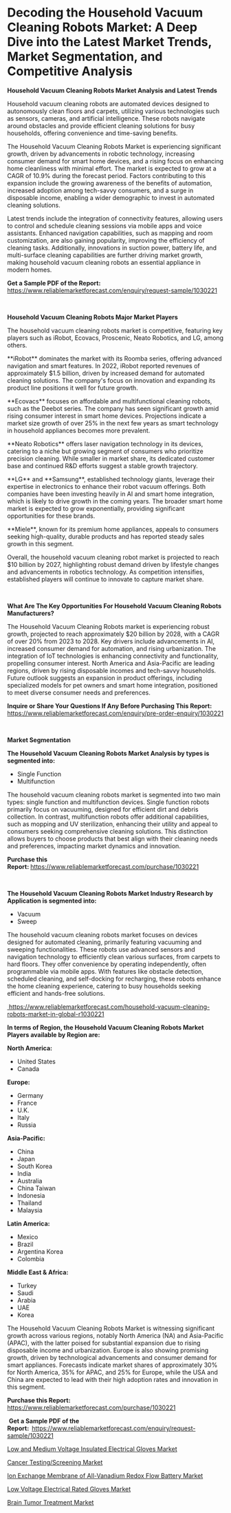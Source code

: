 <p><h1>Decoding the Household Vacuum Cleaning Robots Market: A Deep Dive into the Latest Market Trends, Market Segmentation, and Competitive Analysis</h1></p><p><strong>Household Vacuum Cleaning Robots Market Analysis and Latest Trends</strong></p>
<p><p>Household vacuum cleaning robots are automated devices designed to autonomously clean floors and carpets, utilizing various technologies such as sensors, cameras, and artificial intelligence. These robots navigate around obstacles and provide efficient cleaning solutions for busy households, offering convenience and time-saving benefits.</p><p>The Household Vacuum Cleaning Robots Market is experiencing significant growth, driven by advancements in robotic technology, increasing consumer demand for smart home devices, and a rising focus on enhancing home cleanliness with minimal effort. The market is expected to grow at a CAGR of 10.9% during the forecast period. Factors contributing to this expansion include the growing awareness of the benefits of automation, increased adoption among tech-savvy consumers, and a surge in disposable income, enabling a wider demographic to invest in automated cleaning solutions.</p><p>Latest trends include the integration of connectivity features, allowing users to control and schedule cleaning sessions via mobile apps and voice assistants. Enhanced navigation capabilities, such as mapping and room customization, are also gaining popularity, improving the efficiency of cleaning tasks. Additionally, innovations in suction power, battery life, and multi-surface cleaning capabilities are further driving market growth, making household vacuum cleaning robots an essential appliance in modern homes.</p></p>
<p><strong>Get a Sample PDF of the Report:&nbsp;</strong> <a href="https://www.reliablemarketforecast.com/enquiry/request-sample/1030221?utm_campaign=1097&utm_medium=2&utm_source=Github&utm_content=ia&utm_term=03122024&utm_id=household-vacuum-cleaning-robots">https://www.reliablemarketforecast.com/enquiry/request-sample/1030221</a></p>
<p>&nbsp;</p>
<p><strong>Household Vacuum Cleaning Robots Major Market Players</strong></p>
<p><p>The household vacuum cleaning robots market is competitive, featuring key players such as iRobot, Ecovacs, Proscenic, Neato Robotics, and LG, among others. </p><p>**iRobot** dominates the market with its Roomba series, offering advanced navigation and smart features. In 2022, iRobot reported revenues of approximately $1.5 billion, driven by increased demand for automated cleaning solutions. The company's focus on innovation and expanding its product line positions it well for future growth.</p><p>**Ecovacs** focuses on affordable and multifunctional cleaning robots, such as the Deebot series. The company has seen significant growth amid rising consumer interest in smart home devices. Projections indicate a market size growth of over 25% in the next few years as smart technology in household appliances becomes more prevalent.</p><p>**Neato Robotics** offers laser navigation technology in its devices, catering to a niche but growing segment of consumers who prioritize precision cleaning. While smaller in market share, its dedicated customer base and continued R&D efforts suggest a stable growth trajectory.</p><p>**LG** and **Samsung**, established technology giants, leverage their expertise in electronics to enhance their robot vacuum offerings. Both companies have been investing heavily in AI and smart home integration, which is likely to drive growth in the coming years. The broader smart home market is expected to grow exponentially, providing significant opportunities for these brands.</p><p>**Miele**, known for its premium home appliances, appeals to consumers seeking high-quality, durable products and has reported steady sales growth in this segment.</p><p>Overall, the household vacuum cleaning robot market is projected to reach $10 billion by 2027, highlighting robust demand driven by lifestyle changes and advancements in robotics technology. As competition intensifies, established players will continue to innovate to capture market share.</p></p>
<p>&nbsp;</p>
<p><strong>What Are The Key Opportunities For Household Vacuum Cleaning Robots Manufacturers?</strong></p>
<p><p>The Household Vacuum Cleaning Robots market is experiencing robust growth, projected to reach approximately $20 billion by 2028, with a CAGR of over 20% from 2023 to 2028. Key drivers include advancements in AI, increased consumer demand for automation, and rising urbanization. The integration of IoT technologies is enhancing connectivity and functionality, propelling consumer interest. North America and Asia-Pacific are leading regions, driven by rising disposable incomes and tech-savvy households. Future outlook suggests an expansion in product offerings, including specialized models for pet owners and smart home integration, positioned to meet diverse consumer needs and preferences.</p></p>
<p><strong>Inquire or Share Your Questions If Any Before Purchasing This Report:</strong> <a href="https://www.reliablemarketforecast.com/enquiry/pre-order-enquiry/1030221?utm_campaign=1097&utm_medium=2&utm_source=Github&utm_content=ia&utm_term=03122024&utm_id=household-vacuum-cleaning-robots">https://www.reliablemarketforecast.com/enquiry/pre-order-enquiry/1030221</a></p>
<p>&nbsp;</p>
<p><strong>Market Segmentation</strong></p>
<p><strong>The Household Vacuum Cleaning Robots Market Analysis by types is segmented into:</strong></p>
<p><ul><li>Single Function</li><li>Multifunction</li></ul></p>
<p><p>The household vacuum cleaning robots market is segmented into two main types: single function and multifunction devices. Single function robots primarily focus on vacuuming, designed for efficient dirt and debris collection. In contrast, multifunction robots offer additional capabilities, such as mopping and UV sterilization, enhancing their utility and appeal to consumers seeking comprehensive cleaning solutions. This distinction allows buyers to choose products that best align with their cleaning needs and preferences, impacting market dynamics and innovation.</p></p>
<p><strong>Purchase this Report:&nbsp;</strong><a href="https://www.reliablemarketforecast.com/purchase/1030221?utm_campaign=1097&utm_medium=2&utm_source=Github&utm_content=ia&utm_term=03122024&utm_id=household-vacuum-cleaning-robots">https://www.reliablemarketforecast.com/purchase/1030221</a></p>
<p>&nbsp;</p>
<p><strong>The Household Vacuum Cleaning Robots Market Industry Research by Application is segmented into:</strong></p>
<p><ul><li>Vacuum</li><li>Sweep</li></ul></p>
<p><p>The household vacuum cleaning robots market focuses on devices designed for automated cleaning, primarily featuring vacuuming and sweeping functionalities. These robots use advanced sensors and navigation technology to efficiently clean various surfaces, from carpets to hard floors. They offer convenience by operating independently, often programmable via mobile apps. With features like obstacle detection, scheduled cleaning, and self-docking for recharging, these robots enhance the home cleaning experience, catering to busy households seeking efficient and hands-free solutions.</p></p>
<p><a href="https://www.reliablemarketforecast.com/household-vacuum-cleaning-robots-market-in-global-r1030221?utm_campaign=1097&utm_medium=2&utm_source=Github&utm_content=ia&utm_term=03122024&utm_id=household-vacuum-cleaning-robots">&nbsp;https://www.reliablemarketforecast.com/household-vacuum-cleaning-robots-market-in-global-r1030221</a></p>
<p><strong>In terms of Region, the Household Vacuum Cleaning Robots Market Players available by Region are:</strong></p>
<p>
    <p> <strong> North America: </strong>
        <ul>
            <li>United States</li>
            <li>Canada</li>
        </ul>
        </p> 
    <p> <strong> Europe: </strong>
        <ul>
            <li>Germany</li>
            <li>France</li>
            <li>U.K.</li>
            <li>Italy</li>
            <li>Russia</li>
        </ul>
        </p> 
    <p> <strong> Asia-Pacific: </strong>
        <ul>
            <li>China</li>
            <li>Japan</li>
            <li>South Korea</li>
            <li>India</li>
            <li>Australia</li>
            <li>China Taiwan</li>
            <li>Indonesia</li>
            <li>Thailand</li>
            <li>Malaysia</li>
        </ul>
        </p> 
    <p> <strong> Latin America: </strong>
        <ul>
            <li>Mexico</li>
            <li>Brazil</li>
            <li>Argentina Korea</li>
            <li>Colombia</li>
        </ul>
        </p> 
    <p> <strong> Middle East & Africa: </strong>
        <ul>
            <li>Turkey</li>
            <li>Saudi</li>
            <li>Arabia</li>
            <li>UAE</li>
            <li>Korea</li>
        </ul>
    </p>
    </p>
<p><p>The Household Vacuum Cleaning Robots Market is witnessing significant growth across various regions, notably North America (NA) and Asia-Pacific (APAC), with the latter poised for substantial expansion due to rising disposable income and urbanization. Europe is also showing promising growth, driven by technological advancements and consumer demand for smart appliances. Forecasts indicate market shares of approximately 30% for North America, 35% for APAC, and 25% for Europe, while the USA and China are expected to lead with their high adoption rates and innovation in this segment.</p></p>
<p><strong>Purchase this Report: </strong><a href="https://www.reliablemarketforecast.com/purchase/1030221?utm_campaign=1097&utm_medium=2&utm_source=Github&utm_content=ia&utm_term=03122024&utm_id=household-vacuum-cleaning-robots">https://www.reliablemarketforecast.com/purchase/1030221</a></p>
<p>&nbsp;<strong>Get a Sample PDF of the Report:&nbsp;&nbsp;</strong><a href="https://www.reliablemarketforecast.com/enquiry/request-sample/1030221?utm_campaign=1097&utm_medium=2&utm_source=Github&utm_content=ia&utm_term=03122024&utm_id=household-vacuum-cleaning-robots">https://www.reliablemarketforecast.com/enquiry/request-sample/1030221</a></p>
<p><strong></strong></p>
<p><p><a href="https://issuu.com/reportprime-2/docs/low-and-medium-voltage-insulated-electrical-gloves?utm_campaign=1097&utm_medium=2&utm_source=Github&utm_content=ia&utm_term=03122024&utm_id=household-vacuum-cleaning-robots">Low and Medium Voltage Insulated Electrical Gloves Market</a></p><p><a href="https://www.linkedin.com/pulse/influencing-factors-cancer-testingscreening-market-insights-growth-9bbpc?utm_campaign=1097&utm_medium=2&utm_source=Github&utm_content=ia&utm_term=03122024&utm_id=household-vacuum-cleaning-robots">Cancer Testing/Screening Market</a></p><p><a href="https://github.com/darenph8er/Market-Research-Report-List-1/blob/main/ion-exchange-membrane-of-all-vanadium-redox-flow-battery-market.md?utm_campaign=1097&utm_medium=2&utm_source=Github&utm_content=ia&utm_term=03122024&utm_id=household-vacuum-cleaning-robots">Ion Exchange Membrane of All-Vanadium Redox Flow Battery Market</a></p><p><a href="https://issuu.com/reportprime-2/docs/low-voltage-electrical-rated-gloves-market-size-20?utm_campaign=1097&utm_medium=2&utm_source=Github&utm_content=ia&utm_term=03122024&utm_id=household-vacuum-cleaning-robots">Low Voltage Electrical Rated Gloves Market</a></p><p><a href="https://www.linkedin.com/pulse/brain-tumor-treatment-market-analysis-report-2024-2031-w7pke?utm_campaign=1097&utm_medium=2&utm_source=Github&utm_content=ia&utm_term=03122024&utm_id=household-vacuum-cleaning-robots">Brain Tumor Treatment Market</a></p></p>